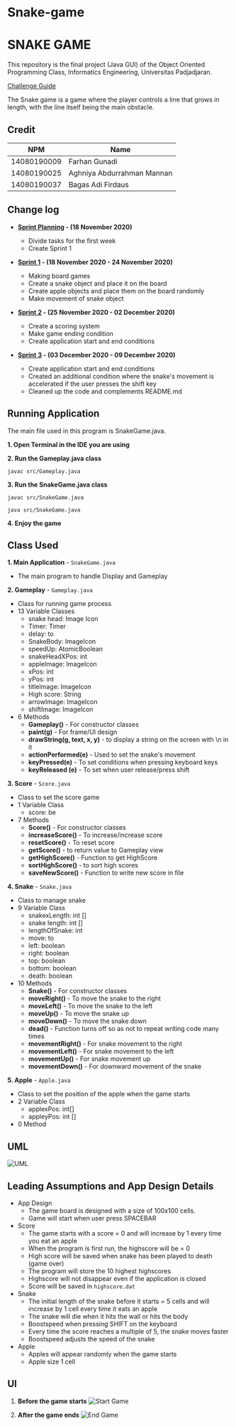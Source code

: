 # Snake-game
# SNAKE GAME

This repository is the final project (Java GUI) of the Object Oriented Programming Class, Informatics Engineering, Universitas Padjadjaran.

[Challenge Guide](challenge-guideline.md)

The Snake game is a game where the player controls a line that grows in length, with the line itself being the main obstacle.

## Credit

| NPM | Name |
| ------------ | -------------------------- |
| 14080190009 | Farhan Gunadi |
| 14080190025 | Aghniya Abdurrahman Mannan |
| 14080190037 | Bagas Adi Firdaus |

## Change log

- **[Sprint Planning](changelog/sprint-planning.md) - (18 November 2020)**

  - Divide tasks for the first week
  - Create Sprint 1

- **[Sprint 1](changelog/sprint-1.md) - (18 November 2020 - 24 November 2020)**

  - Making board games
  - Create a snake object and place it on the board
  - Create apple objects and place them on the board randomly
  - Make movement of snake object

- **[Sprint 2](changelog/sprint-2.md) - (25 November 2020 - 02 December 2020)**

  - Create a scoring system
  - Make game ending condition
  - Create application start and end conditions

- **[Sprint 3](changelog/sprint-3.md) - (03 December 2020 - 09 December 2020)**

  - Create application start and end conditions
  - Created an additional condition where the snake's movement is accelerated if the user presses the shift key
  - Cleaned up the code and complements README.md

## Running Application

The main file used in this program is SnakeGame.java.

**1. Open Terminal in the IDE you are using**

**2. Run the Gameplay.java class**

```
javac src/Gameplay.java
```

**3. Run the SnakeGame.java class**

```
javac src/SnakeGame.java
```

```
java src/SnakeGame.java
```

**4. Enjoy the game**

## Class Used

**1. Main Application** - `SnakeGame.java`

- The main program to handle Display and Gameplay

**2. Gameplay** - `Gameplay.java`

- Class for running game process
- 13 Variable Classes
  - snake head: Image Icon
  - Timer: Timer
  - delay: to
  - SnakeBody: ImageIcon
  - speedUp: AtomicBoolean
  - snakeHeadXPos: int
  - appleImage: ImageIcon
  - xPos: int
  - yPos: int
  - titleImage: ImageIcon
  - High score: String
  - arrowImage: ImageIcon
  - shiftImage: ImageIcon
- 6 Methods
  - **Gameplay()** - For constructor classes
  - **paint(g)** - For frame/UI design
  - **drawString(g, text, x, y)** - to display a string on the screen with \n in it
  - **actionPerformed(e)** - Used to set the snake's movement
  - **keyPressed(e)** - To set conditions when pressing keyboard keys
  - **keyReleased (e)** - To set when user release/press shift

**3. Score** - `Score.java`

- Class to set the score game
- 1 Variable Class
  - score: be
- 7 Methods
  - **Score()** - For constructor classes
  - **increaseScore()** - To increase/increase score
  - **resetScore()** - To reset score
  - **getScore()** - to return value to Gameplay view
  - **getHighScore()** - Function to get HighScore
  - **sortHighScore()** - to sort high scores
  - **saveNewScore()** - Function to write new score in file

**4. Snake** - `Snake.java`

- Class to manage snake
- 9 Variable Class
  - snakexLength: int []
  - snake length: int []
  - lengthOfSnake: int
  - move: to
  - left: boolean
  - right: boolean
  - top: boolean
  - bottom: boolean
  - death: boolean
- 10 Methods
  - **Snake()** - For constructor classes
  - **moveRight()** - To move the snake to the right
  - **moveLeft()** - To move the snake to the left
  - **moveUp()** - To move the snake up
  - **moveDown()** - To move the snake down
  - **dead()** - Function turns off so as not to repeat writing code many times
  - **movementRight()** - For snake movement to the right
  - **movementLeft()** - For snake movement to the left
  - **movementUp()** - For snake movement up
  - **movementDown()** - For downward movement of the snake

**5. Apple** - `Apple.java`

- Class to set the position of the apple when the game starts
- 2 Variable Class
  - applexPos: int[]
  - appleyPos: int []
- 0 Method

## UML

![UML](/images/UML_Project_Snake.png)

## Leading Assumptions and App Design Details

- App Design
  - The game board is designed with a size of 100x100 cells.
  - Game will start when user press SPACEBAR
- Score
  - The game starts with a score = 0 and will increase by 1 every time you eat an apple
  - When the program is first run, the highscore will be = 0
  - High score will be saved when snake has been played to death (game over)
  - The program will store the 10 highest highscores
  - Highscore will not disappear even if the application is closed
  - Score will be saved in `highscore.dat`
- Snake
  - The initial length of the snake before it starts = 5 cells and will increase by 1 cell every time it eats an apple
  - The snake will die when it hits the wall or hits the body
  - Boostspeed when pressing SHIFT on the keyboard
  - Every time the score reaches a multiple of 5, the snake moves faster
   - Boostspeed adjusts the speed of the snake
- Apple
   - Apples will appear randomly when the game starts
   - Apple size 1 cell

## UI

1. **Before the game starts**
    ![Start Game](/images/UI.png)

1. **After the game ends**
    ![End Game](/images/UI2.PNG)

